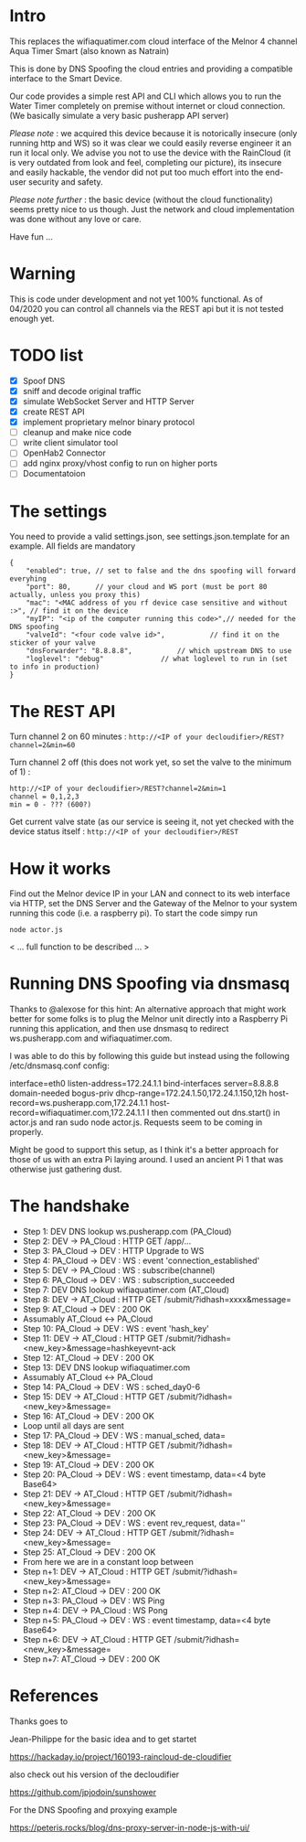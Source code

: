 
# Intro

This replaces the wifiaquatimer.com cloud interface of the Melnor 4 channel Aqua Timer Smart (also known as Natrain)

This is done by DNS Spoofing the cloud entries and providing a compatible interface to the Smart Device.

Our code provides a simple rest API and CLI which allows you to run the Water Timer completely on premise without internet or cloud connection. (We basically simulate a very basic pusherapp API server)

*Please note* : we acquired this device because it is notorically insecure (only running http and WS) so it was clear we could easily reverse engineer it an run it local only. We advise you not to use the device with the RainCloud (it is very outdated from look and feel, completing our picture), its insecure and easily hackable, the vendor did not put too much effort into the end-user security and safety.

*Please note further* : the basic device (without the cloud functionality) seems pretty nice to us though. Just the network and cloud implementation was done without any love or care.

Have fun ...

# Warning

This is code under development and not yet 100% functional. As of 04/2020 you can control all channels via the REST api but it is not tested enough yet.

# TODO list

* [x] Spoof DNS
* [x] sniff and decode original traffic
* [x] simulate WebSocket Server and HTTP Server
* [x] create REST API
* [x] implement proprietary melnor binary protocol
* [ ] cleanup and make nice code
* [ ] write client simulator tool
* [ ] OpenHab2 Connector
* [ ] add nginx proxy/vhost config to run on higher ports
* [ ] Documentatoion

# The settings

You need to provide a valid settings.json, see settings.json.template for an example.
All fields are mandatory

```
{
	"enabled": true, // set to false and the dns spoofing will forward everyhing
	"port": 80,      // your cloud and WS port (must be port 80 actually, unless you proxy this)
	"mac": "<MAC address of you rf device case sensitive and without :>", // find it on the device
	"myIP": "<ip of the computer running this code>",// needed for the DNS spoofing
	"valveId": "<four code valve id>",  		 // find it on the sticker of your valve
	"dnsForwarder": "8.8.8.8", 			 // which upstream DNS to use
	"loglevel": "debug"				 // what loglevel to run in (set to info in production)
}
```

# The REST API

Turn channel 2 on 60 minutes : `http://<IP of your decloudifier>/REST?channel=2&min=60`

Turn channel 2 off (this does not work yet, so set the valve to the minimum of 1) : 

```
http://<IP of your decloudifier>/REST?channel=2&min=1
channel = 0,1,2,3
min = 0 - ??? (600?)
```

Get current valve state (as our service is seeing it, not yet checked with the device status itself : `http://<IP of your decloudifier>/REST`

# How it works

Find out the Melnor device IP in your LAN and connect to its web interface via HTTP, set the DNS Server and the Gateway of the Melnor to your system running this code (i.e. a raspberry pi). To start the code simpy run

```node actor.js```

< ... full function to be described ... >

# Running DNS Spoofing via dnsmasq

Thanks to @alexose for this hint: An alternative approach that might work better for some folks is to plug the Melnor unit directly into a Raspberry Pi running this application, and then use dnsmasq to redirect ws.pusherapp.com and wifiaquatimer.com.

I was able to do this by following this guide but instead using the following /etc/dnsmasq.conf config:

interface=eth0
listen-address=172.24.1.1
bind-interfaces
server=8.8.8.8
domain-needed
bogus-priv
dhcp-range=172.24.1.50,172.24.1.150,12h
host-record=ws.pusherapp.com,172.24.1.1
host-record=wifiaquatimer.com,172.24.1.1
I then commented out dns.start() in actor.js and ran sudo node actor.js. Requests seem to be coming in properly.

Might be good to support this setup, as I think it's a better approach for those of us with an extra Pi laying around. I used an ancient Pi 1 that was otherwise just gathering dust.

# The handshake

* Step  1: DEV DNS lookup ws.pusherapp.com (PA_Cloud)
* Step  2: DEV -> PA_Cloud : HTTP GET /app/...
* Step  3: PA_Cloud -> DEV : HTTP Upgrade to WS
* Step  4: PA_Cloud -> DEV : WS : event 'connection_established'
* Step  5: DEV -> PA_Cloud : WS : subscribe(channel)
* Step  6: PA_Cloud -> DEV : WS : subscription_succeeded
* Step  7: DEV DNS lookup wifiaquatimer.com (AT_Cloud)
* Step  8: DEV -> AT_Cloud : HTTP GET /submit/?idhash=xxxx&message=<base64>
* Step  9: AT_Cloud -> DEV : 200 OK
* Assumably AT_Cloud <-> PA_Cloud
* Step 10: PA_Cloud -> DEV : WS : event 'hash_key'
* Step 11: DEV -> AT_Cloud : HTTP GET /submit/?idhash=<new_key>&message=hashkeyevnt-ack
* Step 12: AT_Cloud -> DEV : 200 OK
* Step 13: DEV DNS lookup wifiaquatimer.com
* Assumably AT_Cloud <-> PA_Cloud
* Step 14: PA_Cloud -> DEV : WS : sched_day0-6
* Step 15: DEV -> AT_Cloud : HTTP GET /submit/?idhash=<new_key>&message=<last-command-ack>
* Step 16: AT_Cloud -> DEV : 200 OK
* Loop until all days are sent
* Step 17: PA_Cloud -> DEV : WS : manual_sched, data=<ALL OFF>
* Step 18: DEV -> AT_Cloud : HTTP GET /submit/?idhash=<new_key>&message=<last-command-ack>
* Step 19: AT_Cloud -> DEV : 200 OK
* Step 20: PA_Cloud -> DEV : WS : event timestamp, data=<4 byte Base64>
* Step 21: DEV -> AT_Cloud : HTTP GET /submit/?idhash=<new_key>&message=<last-command-ack>
* Step 22: AT_Cloud -> DEV : 200 OK
* Step 23: PA_Cloud -> DEV : WS : event rev_request, data=''
* Step 24: DEV -> AT_Cloud : HTTP GET /submit/?idhash=<new_key>&message=<last-command-ack>
* Step 25: AT_Cloud -> DEV : 200 OK
* From here we are in a constant loop between
* Step n+1: DEV -> AT_Cloud : HTTP GET /submit/?idhash=<new_key>&message=<base64>
* Step n+2: AT_Cloud -> DEV : 200 OK
* Step n+3: PA_Cloud -> DEV : WS Ping
* Step n+4: DEV -> PA_Cloud : WS Pong
* Step n+5: PA_Cloud -> DEV : WS : event timestamp, data=<4 byte Base64>
* Step n+6: DEV -> AT_Cloud : HTTP GET /submit/?idhash=<new_key>&message=<last-command-ack>
* Step n+7: AT_Cloud -> DEV : 200 OK

# References

Thanks goes to

Jean-Philippe for the basic idea and to get startet

https://hackaday.io/project/160193-raincloud-de-cloudifier

also check out his version of the decloudifier

https://github.com/jpjodoin/sunshower

For the DNS Spoofing and proxying example

https://peteris.rocks/blog/dns-proxy-server-in-node-js-with-ui/
